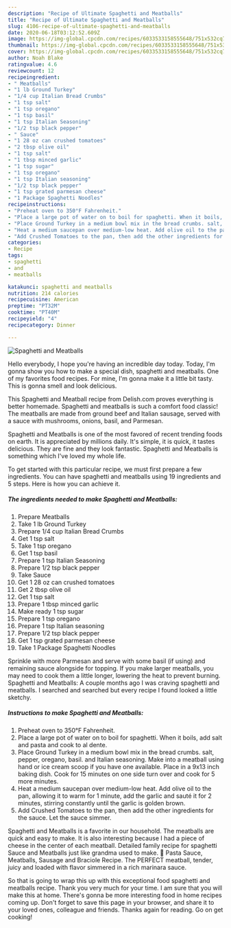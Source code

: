 ```yaml
---
description: "Recipe of Ultimate Spaghetti and Meatballs"
title: "Recipe of Ultimate Spaghetti and Meatballs"
slug: 4106-recipe-of-ultimate-spaghetti-and-meatballs
date: 2020-06-18T03:12:52.609Z
image: https://img-global.cpcdn.com/recipes/6033533158555648/751x532cq70/spaghetti-and-meatballs-recipe-main-photo.jpg
thumbnail: https://img-global.cpcdn.com/recipes/6033533158555648/751x532cq70/spaghetti-and-meatballs-recipe-main-photo.jpg
cover: https://img-global.cpcdn.com/recipes/6033533158555648/751x532cq70/spaghetti-and-meatballs-recipe-main-photo.jpg
author: Noah Blake
ratingvalue: 4.6
reviewcount: 12
recipeingredient:
- " Meatballs"
- "1 lb Ground Turkey"
- "1/4 cup Italian Bread Crumbs"
- "1 tsp salt"
- "1 tsp oregano"
- "1 tsp basil"
- "1 tsp Italian Seasoning"
- "1/2 tsp black pepper"
- " Sauce"
- "1 28 oz can crushed tomatoes"
- "2 tbsp olive oil"
- "1 tsp salt"
- "1 tbsp minced garlic"
- "1 tsp sugar"
- "1 tsp oregano"
- "1 tsp Italian seasoning"
- "1/2 tsp black pepper"
- "1 tsp grated parmesan cheese"
- "1 Package Spaghetti Noodles"
recipeinstructions:
- "Preheat oven to 350°F Fahrenheit."
- "Place a large pot of water on to boil for spaghetti. When it boils, add salt and pasta and cook to al dente."
- "Place Ground Turkey in a medium bowl mix in the bread crumbs. salt,  pepper, oregano,  basil. and Italian seasoning. Make into a meatball using hand or ice cream scoop if you have one available.   Place in a 9x13 inch baking dish. Cook for 15 minutes on one side turn over and cook for 5 more minutes."
- "Heat a medium saucepan over medium-low heat. Add olive oil to the pan, allowing it to warm for 1 minute, add the garlic and sauté it for 2 minutes, stirring constantly until the garlic is golden brown."
- "Add Crushed Tomatoes to the pan, then add the other ingredients for the sauce. Let the sauce simmer."
categories:
- Recipe
tags:
- spaghetti
- and
- meatballs

katakunci: spaghetti and meatballs 
nutrition: 214 calories
recipecuisine: American
preptime: "PT32M"
cooktime: "PT40M"
recipeyield: "4"
recipecategory: Dinner

---
```



![Spaghetti and Meatballs](https://img-global.cpcdn.com/recipes/6033533158555648/751x532cq70/spaghetti-and-meatballs-recipe-main-photo.jpg)

Hello everybody, I hope you're having an incredible day today. Today, I'm gonna show you how to make a special dish, spaghetti and meatballs. One of my favorites food recipes. For mine, I'm gonna make it a little bit tasty. This is gonna smell and look delicious.

This Spaghetti and Meatball recipe from Delish.com proves everything is better homemade. Spaghetti and meatballs is such a comfort food classic! The meatballs are made from ground beef and Italian sausage, served with a sauce with mushrooms, onions, basil, and Parmesan.

Spaghetti and Meatballs is one of the most favored of recent trending foods on earth. It is appreciated by millions daily. It's simple, it is quick, it tastes delicious. They are fine and they look fantastic. Spaghetti and Meatballs is something which I've loved my whole life.


To get started with this particular recipe, we must first prepare a few ingredients. You can have spaghetti and meatballs using 19 ingredients and 5 steps. Here is how you can achieve it.

<!--inarticleads1-->

##### The ingredients needed to make Spaghetti and Meatballs:

1. Prepare  Meatballs
1. Take 1 lb Ground Turkey
1. Prepare 1/4 cup Italian Bread Crumbs
1. Get 1 tsp salt
1. Take 1 tsp oregano
1. Get 1 tsp basil
1. Prepare 1 tsp Italian Seasoning
1. Prepare 1/2 tsp black pepper
1. Take  Sauce
1. Get 1 28 oz can crushed tomatoes
1. Get 2 tbsp olive oil
1. Get 1 tsp salt
1. Prepare 1 tbsp minced garlic
1. Make ready 1 tsp sugar
1. Prepare 1 tsp oregano
1. Prepare 1 tsp Italian seasoning
1. Prepare 1/2 tsp black pepper
1. Get 1 tsp grated parmesan cheese
1. Take 1 Package Spaghetti Noodles


Sprinkle with more Parmesan and serve with some basil (if using) and remaining sauce alongside for topping. If you make larger meatballs, you may need to cook them a little longer, lowering the heat to prevent burning. Spaghetti and Meatballs: A couple months ago I was craving spaghetti and meatballs. I searched and searched but every recipe I found looked a little sketchy. 

<!--inarticleads2-->

##### Instructions to make Spaghetti and Meatballs:

1. Preheat oven to 350°F Fahrenheit.
1. Place a large pot of water on to boil for spaghetti. When it boils, add salt and pasta and cook to al dente.
1. Place Ground Turkey in a medium bowl mix in the bread crumbs. salt,  pepper, oregano,  basil. and Italian seasoning. Make into a meatball using hand or ice cream scoop if you have one available.   Place in a 9x13 inch baking dish. Cook for 15 minutes on one side turn over and cook for 5 more minutes.
1. Heat a medium saucepan over medium-low heat. Add olive oil to the pan, allowing it to warm for 1 minute, add the garlic and sauté it for 2 minutes, stirring constantly until the garlic is golden brown.
1. Add Crushed Tomatoes to the pan, then add the other ingredients for the sauce. Let the sauce simmer.


Spaghetti and Meatballs is a favorite in our household. The meatballs are quick and easy to make. It is also interesting because I had a piece of cheese in the center of each meatball. Detailed family recipe for spaghetti Sauce and Meatballs just like grandma used to make.  Pasta Sauce, Meatballs, Sausage and Braciole Recipe. The PERFECT meatball, tender, juicy and loaded with flavor simmered in a rich marinara sauce. 

So that is going to wrap this up with this exceptional food spaghetti and meatballs recipe. Thank you very much for your time. I am sure that you will make this at home. There's gonna be more interesting food in home recipes coming up. Don't forget to save this page in your browser, and share it to your loved ones, colleague and friends. Thanks again for reading. Go on get cooking!

